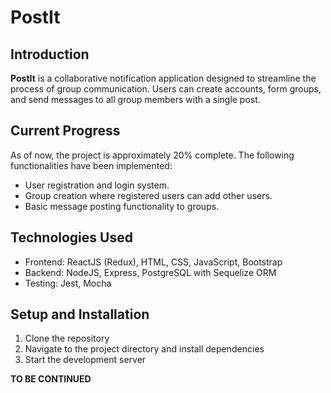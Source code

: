 # PostIt

## Introduction
**PostIt** is a collaborative notification application designed to streamline the process of group communication. Users can create accounts, form groups, and send messages to all group members with a single post.

## Current Progress
As of now, the project is approximately 20% complete. The following functionalities have been implemented:

- User registration and login system.
- Group creation where registered users can add other users.
- Basic message posting functionality to groups.

## Technologies Used
- Frontend: ReactJS (Redux), HTML, CSS, JavaScript, Bootstrap
- Backend: NodeJS, Express, PostgreSQL with Sequelize ORM
- Testing: Jest, Mocha

## Setup and Installation
1. Clone the repository
2. Navigate to the project directory and install dependencies
3. Start the development server

**TO BE CONTINUED** 


